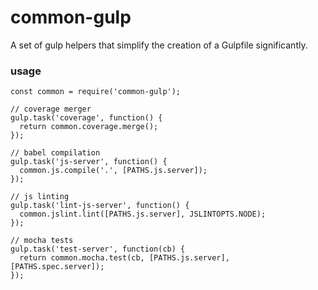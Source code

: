 # common-gulp

A set of gulp helpers that simplify the creation of a Gulpfile significantly.

### usage

    const common = require('common-gulp');

    // coverage merger
    gulp.task('coverage', function() {
      return common.coverage.merge();
    });

    // babel compilation
    gulp.task('js-server', function() {
      common.js.compile('.', [PATHS.js.server]);
    });

    // js linting
    gulp.task('lint-js-server', function() {
      common.jslint.lint([PATHS.js.server], JSLINTOPTS.NODE);
    });

    // mocha tests
    gulp.task('test-server', function(cb) {
      return common.mocha.test(cb, [PATHS.js.server], [PATHS.spec.server]);
    });
